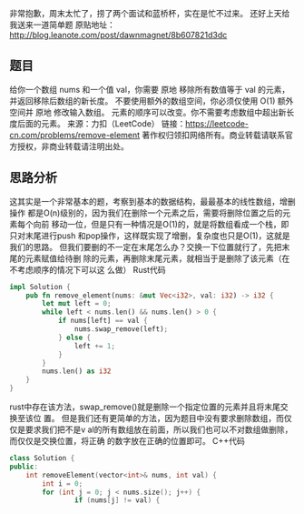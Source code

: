 非常抱歉，周末太忙了，捞了两个面试和蓝桥杯，实在是忙不过来。
还好上天给我送来一道简单题
原贴地址：http://blog.leanote.com/post/dawnmagnet/8b607821d3dc
## 题目
给你一个数组 nums 和一个值 val，你需要 原地 
移除所有数值等于 val 的元素，并返回移除后数组的新长度。
不要使用额外的数组空间，你必须仅使用 O(1) 额外空间并 原地 修改输入数组。
元素的顺序可以改变。你不需要考虑数组中超出新长度后面的元素。
来源：力扣（LeetCode）
链接：https://leetcode-cn.com/problems/remove-element
著作权归领扣网络所有。商业转载请联系官方授权，非商业转载请注明出处。
## 思路分析
这其实是一个非常基本的题，考察到基本的数据结构，最最基本的线性数组，增删操作
都是O(n)级别的，因为我们在删除一个元素之后，需要将删除位置之后的元素每个向前
移动一位，但是只有一种情况是O(1)的，就是将数组看成一个栈，即只对末尾进行push
和pop操作，这样既实现了增删，复杂度也只是O(1)，这就是我们的思路。
但我们要删的不一定在末尾怎么办？交换一下位置就行了，先把末尾的元素赋值给待删
除的元素，再删除末尾元素，就相当于是删除了该元素（在不考虑顺序的情况下可以这
么做）
Rust代码
```rust
impl Solution {
    pub fn remove_element(nums: &mut Vec<i32>, val: i32) -> i32 {
        let mut left = 0;
        while left < nums.len() && nums.len() > 0 {
            if nums[left] == val {
                nums.swap_remove(left);
            } else {
                left += 1;
            }
        }
        nums.len() as i32
    }
}
```
rust中存在该方法，swap_remove()就是删除一个指定位置的元素并且将末尾交换至该位
置。
但是我们还有更简单的方法，因为题目中没有要求删除数组，而仅仅是要求我们把不是v
al的所有数组放在前面，所以我们也可以不对数组做删除，而仅仅是交换位置，将正确
的数字放在正确的位置即可。
C++代码
```cpp
class Solution {
public:
    int removeElement(vector<int>& nums, int val) {
        int i = 0;
        for (int j = 0; j < nums.size(); j++) {
                if (nums[j] != val) {